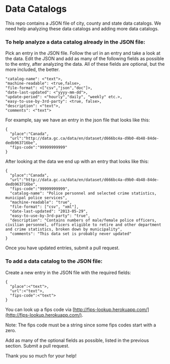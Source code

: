 Data Catalogs
===============

This repo contains a JSON file of city, county and state data catalogs. We need help analyzing these data catalogs and adding more data catalogs.

### To help analyze a data catalog already in the JSON file:

Pick an entry in the JSON file.
Follow the url in an entry and take a look at the data.
Edit the JSON and add as many of the following fields as possible to the entry, after analyzing the data. All of these fields are optional, but the more included, the better.

    "catalog-name": <"text">,
    "machine-readable": <true,false>,
    "file-format": <["csv","json","doc"]>,
    "date-last-updated": <"yyyy-mm-dd">,
    "update-period": <"hourly","daily", "weekly" etc.>,
    "easy-to-use-by-3rd-party": <true, false>,
    "description": <"text">,
    "comments": <"text">

For example, say we have an entry in the json file that looks like this:

    {
      "place":"Canada",
      "url":"http://data.gc.ca/data/en/dataset/d666bc4a-d9b0-4b48-84de-dedb963716be",
      "fips-code":"99999999999"
    }

After looking at the data we end up with an entry that looks like this:

    {
      "place":"Canada",
      "url":"http://data.gc.ca/data/en/dataset/d666bc4a-d9b0-4b48-84de-dedb963716be",
      "fips-code":"99999999999",
      "catalog-name": "Police personnel and selected crime statistics, municipal police services",
      "machine-readable": "true",
      "file-format": ["csv", "xml"],
      "date-last-updated": "2013-05-29",
      "easy-to-use-by-3rd-party": "true",
      "description": "Contains numbers of male/female police officers, civilian personnel, officers eligible to retire and other department and crime statistics, broken down by municipality",
      "comments": "This data set is probably never updated"
    }

Once you have updated entries, submit a pull request.

### To add a data catalog to the JSON file:

Create a new entry in the JSON file with the required fields:

    {
      "place":<"text">,
      "url":<"text">,
      "fips-code":<"text">
    }

You can look up a fips code via [http://fips-lookup.herokuapp.com/](http://fips-lookup.herokuapp.com/).

Note: The fips code must be a string since some fips codes start with a zero.

Add as many of the optional fields as possible, listed in the previous section.
Submit a pull request.

Thank you so much for your help!